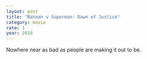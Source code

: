 ```yaml
---
layout: post
title: "Batman v Superman: Dawn of Justice"
category: movie
rate: 1
year: 2016
---
```


Nowhere near as bad as people are making it out to be.
